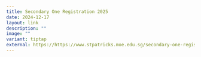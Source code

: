 ```yaml
---
title: Secondary One Registration 2025
date: 2024-12-17
layout: link
description: ""
image: ""
variant: tiptap
external: https://https://www.stpatricks.moe.edu.sg/secondary-one-registration-2025/
---
```

